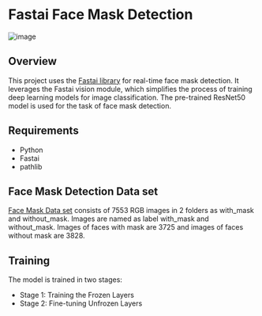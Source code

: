 # Fastai Face Mask Detection
![image](https://github.com/AmiraQadry/Real-time-Face-Mask-Detection/assets/106974489/b0f6e671-5ecc-414a-bd7e-4ea259187b00)

## Overview

This project uses the [Fastai library](https://github.com/fastai/fastai) for real-time face mask detection. 
It leverages the Fastai vision module, which simplifies the process of training deep learning models for image classification. The pre-trained ResNet50 model is used for the task of face mask detection.

## Requirements

- Python 
- Fastai
- pathlib

## Face Mask Detection Data set

[Face Mask Data set](https://www.kaggle.com/datasets/omkargurav/face-mask-dataset/data) consists of 7553 RGB images in 2 folders as with_mask and without_mask. 
Images are named as label with_mask and without_mask. Images of faces with mask are 3725 and images of faces without mask are 3828.

## Training

The model is trained in two stages:

- Stage 1: Training the Frozen Layers
- Stage 2: Fine-tuning Unfrozen Layers
